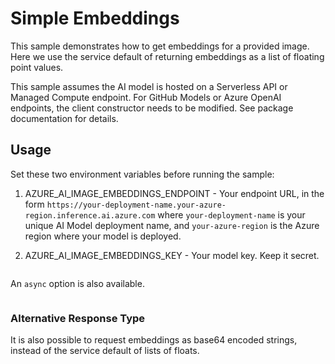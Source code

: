 # Simple Embeddings

This sample demonstrates how to get embeddings for a provided image. Here we use the service default of returning embeddings as a list of floating point values.

This sample assumes the AI model is hosted on a Serverless API or Managed Compute endpoint. For GitHub Models or Azure OpenAI endpoints, the client constructor needs to be modified. See package documentation for details.

## Usage

Set these two environment variables before running the sample:

1. AZURE_AI_IMAGE_EMBEDDINGS_ENDPOINT - Your endpoint URL, in the form `https://your-deployment-name.your-azure-region.inference.ai.azure.com` where `your-deployment-name` is your unique AI Model deployment name, and `your-azure-region` is the Azure region where your model is deployed.

2. AZURE_AI_IMAGE_EMBEDDINGS_KEY - Your model key. Keep it secret.

```C# Snippet:Azure_AI_Inference_BasicImageEmbedding

```

An `async` option is also available.

```C# Snippet:Azure_AI_Inference_BasicImageEmbeddingAsync

```

### Alternative Response Type

It is also possible to request embeddings as base64 encoded strings, instead of the service default of lists of floats.

```C# Snippet:Azure_AI_Inference_Base64ImageEmbedding

```
